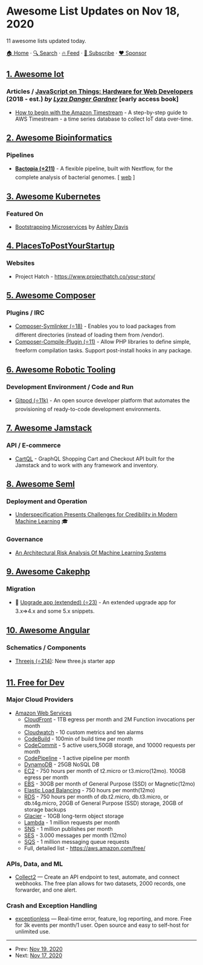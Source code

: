 # Awesome List Updates on Nov 18, 2020

11 awesome lists updated today.

[🏠 Home](/README.md) · [🔍 Search](https://www.trackawesomelist.com/search/) · [🔥 Feed](https://www.trackawesomelist.com/rss.xml) · [📮 Subscribe](https://trackawesomelist.us17.list-manage.com/subscribe?u=d2f0117aa829c83a63ec63c2f&id=36a103854c) · [❤️  Sponsor](https://github.com/sponsors/theowenyoung)



## [1. Awesome Iot](/content/HQarroum/awesome-iot/README.md)

### Articles / [JavaScript on Things: Hardware for Web Developers](https://www.manning.com/books/javascript-on-things) (2018 - est.) *by [Lyza Danger Gardner](https://www.amazon.com/s/ref=dp_byline_sr_book_1?ie=UTF8&text=Lyza+Danger+Gardner&search-alias=books&field-author=Lyza+Danger+Gardner&sort=relevancerank)* [early access book]

*   [How to begin with the Amazon Timestream](https://itnext.io/how-to-begin-with-the-amazon-timestream-in-5-simple-steps-19c129040d9c/) - A step-by-step guide to AWS Timestream - a time series database to collect IoT data over-time.

## [2. Awesome Bioinformatics](/content/danielecook/Awesome-Bioinformatics/README.md)

### Pipelines

*   **[Bactopia (⭐211)](https://github.com/bactopia/bactopia/)** - A flexible pipeline, built with Nextflow, for the complete analysis of bacterial genomes. \[ [web](https://bactopia.github.io/) ]

## [3. Awesome Kubernetes](/content/ramitsurana/awesome-kubernetes/README.md)

### Featured On

*   [Bootstrapping Microservices](https://www.manning.com/books/bootstrapping-microservices-with-docker-kubernetes-and-terraform) by [Ashley Davis](https://twitter.com/ashleydavis75)

## [4. PlacesToPostYourStartup](/content/mmccaff/PlacesToPostYourStartup/README.md)

### Websites

*   Project Hatch - <https://www.projecthatch.co/your-story/>

## [5. Awesome Composer](/content/jakoch/awesome-composer/README.md)

### Plugins / IRC

*   [Composer-Symlinker (⭐18)](https://github.com/e-picas/composer-symlinker) - Enables you to load packages from different directories (instead of loading them from /vendor).
*   [Composer-Compile-Plugin (⭐11)](https://github.com/civicrm/composer-compile-plugin) - Allow PHP libraries to define simple, freeform compilation tasks. Support post-install hooks in any package.

## [6. Awesome Robotic Tooling](/content/protontypes/awesome-robotic-tooling/README.md)

### Development Environment / Code and Run

*   [Gitpod (⭐11k)](https://github.com/gitpod-io/gitpod) - An open source developer platform that automates the provisioning of ready-to-code development environments.

## [7. Awesome Jamstack](/content/automata/awesome-jamstack/README.md)

### API / E-commerce

*   [CartQL](https://cartql.com/) - GraphQL Shopping Cart and Checkout API built for the Jamstack and to work with any framework and inventory.

## [8. Awesome Seml](/content/SE-ML/awesome-seml/README.md)

### Deployment and Operation

*   [Underspecification Presents Challenges for Credibility in Modern Machine Learning](https://arxiv.org/abs/2011.03395) 🎓

### Governance

*   [An Architectural Risk Analysis Of Machine Learning Systems](https://berryvilleiml.com/docs/ara.pdf)

## [9. Awesome Cakephp](/content/FriendsOfCake/awesome-cakephp/README.md)

### Migration

*   🍰 [Upgrade app (extended) (⭐23)](https://github.com/dereuromark/upgrade) - An extended upgrade app for 3.x=>4.x and some 5.x snippets.

## [10. Awesome Angular](/content/PatrickJS/awesome-angular/README.md)

### Schematics / Components

*   [Threejs (⭐214)](https://github.com/JohnnyDevNull/ng-three-template): New three.js starter app

## [11. Free for Dev](/content/ripienaar/free-for-dev/README.md)

### Major Cloud Providers

*   [Amazon Web Services](https://aws.amazon.com)
    *   [CloudFront](https://aws.amazon.com/cloudfront/) - 1TB egress per month and 2M Function invocations per month
    *   [Cloudwatch](https://aws.amazon.com/cloudwatch/) - 10 custom metrics and ten alarms
    *   [CodeBuild](https://aws.amazon.com/codebuild/) - 100min of build time per month
    *   [CodeCommit](https://aws.amazon.com/codecommit/) - 5 active users,50GB storage, and 10000 requests per month
    *   [CodePipeline](https://aws.amazon.com/codepipeline/) - 1 active pipeline per month
    *   [DynamoDB](https://aws.amazon.com/dynamodb/) - 25GB NoSQL DB
    *   [EC2](https://aws.amazon.com/ec2/) - 750 hours per month of t2.micro or t3.micro(12mo). 100GB egress per month
    *   [EBS](https://aws.amazon.com/ebs/) - 30GB per month of General Purpose (SSD) or Magnetic(12mo)
    *   [Elastic Load Balancing](https://aws.amazon.com/elasticloadbalancing/) - 750 hours per month(12mo)
    *   [RDS](https://aws.amazon.com/rds/) - 750 hours per month of db.t2.micro, db.t3.micro, or db.t4g.micro, 20GB of General Purpose (SSD) storage, 20GB of storage backups
    *   [Glacier](https://aws.amazon.com/glacier) - 10GB long-term object storage
    *   [Lambda](https://aws.amazon.com/lambda/) - 1 million requests per month
    *   [SNS](https://aws.amazon.com/sns/) - 1 million publishes per month
    *   [SES](https://aws.amazon.com/ses/) - 3.000 messages per month (12mo)
    *   [SQS](https://aws.amazon.com/sqs/) - 1 million messaging queue requests
    *   Full, detailed list - <https://aws.amazon.com/free/>

### APIs, Data, and ML

*   [Collect2](https://collect2.com) — Create an API endpoint to test, automate, and connect webhooks. The free plan allows for two datasets, 2000 records, one forwarder, and one alert.

### Crash and Exception Handling

*   [exceptionless](https://exceptionless.com) — Real-time error, feature, log reporting, and more. Free for 3k events per month/1 user. Open source and easy to self-host for unlimited use.

---

- Prev: [Nov 19, 2020](/content/2020/11/19/README.md)
- Next: [Nov 17, 2020](/content/2020/11/17/README.md)